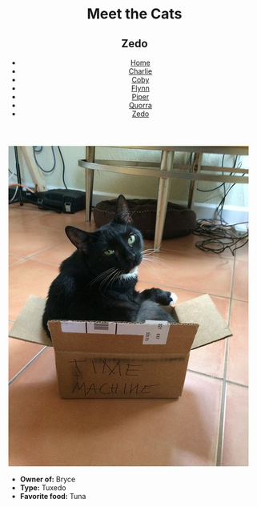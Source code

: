 <!DOCTYPE html>
<html lang="en">
  <head>
    <meta charset="UTF-8" />
    <title>Meet the Cats | Zedo</title>
    <link href="css/style.css" rel="stylesheet"/>
  </head>

  <body>
    <header>
      <h1>Meet the Cats</h1>
      <h2>Zedo</h2>

   <nav>
        <ul>
          <li><a href="index.html">Home</a></li>
          <li><a href="black-n-white/charlie.html">Charlie</a></li>
          <li><a href="snowshoe/coby.html">Coby</a></li>
          <li><a href="tabby/flynn.html">Flynn</a></li>
          <li><a href="egyptian-mau/pipe.html">Piper</a></li>
          <li><a href="tabby/qurra.html">Quorra</a></li>
          <li><a href="tux/zedo.html">Zedo</a></li>
        </ul>
      </nav>
    </header>

   <main>

   <img src="img/zedo.jpg" alt="Zedo" />

   <ul>
        <li><strong>Owner of:</strong> Bryce</li>
        <li><strong>Type:</strong> Tuxedo</li>
        <li><strong>Favorite food:</strong> Tuna</li>
      </ul>

   </main>
  </body>
</html>
